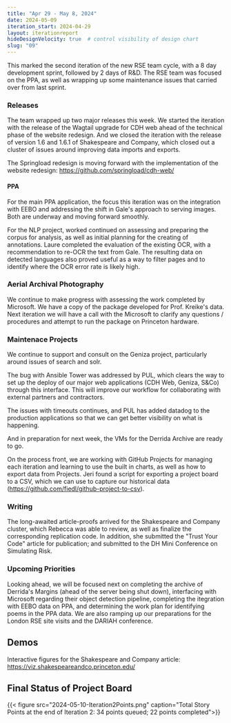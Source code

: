 ```yaml
---
title: "Apr 29 - May 8, 2024"
date: 2024-05-09
iteration_start: 2024-04-29
layout: iterationreport
hideDesignVelocity: true  # control visibility of design chart
slug: "09"
---
```


This marked the second iteration of the new RSE team cycle, with a 8 day development sprint, followed by 2 days of R&D. The RSE team was focused on the PPA, as well as wrapping up some maintenance issues that carried over from last sprint. 

### Releases

The team wrapped up two major releases this week. We started the iteration with the release of the Wagtail upgrade for CDH web ahead of the technical phase of the website redesign. And we closed the iteration with the release of version 1.6 and 1.6.1 of Shakespeare and Company, which closed out a cluster of issues around improving data imports and exports.

The Springload redesign is moving forward with the implementation of the website redesign: https://github.com/springload/cdh-web/ 

#### PPA

For the main PPA application, the focus this iteration was on the integration with EEBO and addressing the shift in Gale's approach to serving images. Both are underway and moving forward smoothly.  

For the NLP project, worked continued on assessing and preparing the corpus for analysis, as well as initial planning for the creating of annotations. Laure completed the evaluation of the existing OCR, with a recommendation to re-OCR the text from Gale. The resulting data on detected languages also proved useful as a way to filter pages and to identify where the OCR error rate is likely high. 

### Aerial Archival Photography

We continue to make progress with assessing the work completed by Microsoft. We have a copy of the package developed for Prof. Kreike's data. Next iteration we will have a call with the Microsoft to clarify any questions / procedures and attempt to run the package on Princeton hardware.

### Maintenace Projects

We continue to support and consult on the Geniza project, particularly around issues of search and solr. 

The bug with Ansible Tower was addressed by PUL, which clears the way to set up the deploy of our major web applications (CDH Web, Geniza, S&Co) through this interface. This will improve our workflow for collaborating with external partners and contractors.

The issues with timeouts continues, and PUL has added datadog to the production applications so that we can get better visibility on what is happening. 

And in preparation for next week, the VMs for the Derrida Archive are ready to go.

On the process front, we are working with GitHub Projects for managing each iteration and learning to use the built in charts, as well as how to export data from Projects. Jeri found a script for exporting a project board to a CSV, which we can use to capture our historical data (https://github.com/fiedl/github-project-to-csv).

### Writing

The long-awaited article-proofs arrived for the Shakespeare and Company cluster, which Rebecca was able to review, as well as finalize the corresponding replication code. In addition, she submitted the "Trust Your Code" article for publication; and submitted to the DH Mini Conference on Simulating Risk.

### Upcoming Priorities

Looking ahead, we will be focused next on completing the archive of Derrida's Margins (ahead of the server being shut down), interfacing with Microsoft regarding their object detection pipeline, completing the itegration with EEBO data on PPA, and determining the work plan for identifying poems in the PPA data. We are also ramping up our preparations for the London RSE site visits and the DARIAH conference.

## Demos

Interactive figures for the Shakespeare and Company article: https://viz.shakespeareandco.princeton.edu/

## Final Status of Project Board 

{{< figure src="2024-05-10-Iteration2Points.png" caption="Total Story Points at the end of Iteration 2: 34 points queued; 22 points completed">}}
